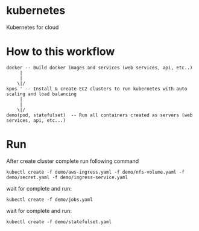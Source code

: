# kubernetes
Kubernetes for cloud


# How to this workflow

```
docker -- Build docker images and services (web services, api, etc..)
     |
     |
    \|/
kpos ' -- Install & create EC2 clusters to run kubernetes with auto scaling and load balancing
     |
     |
    \|/
demo(pod, statefulset)  -- Run all containers created as servers (web services, api, etc...)
```

# Run

After create cluster complete run following command

```
kubectl create -f demo/aws-ingress.yaml -f demo/nfs-volume.yaml -f demo/secret.yaml -f demo/ingress-service.yaml
```

wait for complete and run:

```
kubectl create -f demo/jobs.yaml
```

wait for complete and run:

```
kubectl create -f demo/statefulset.yaml
```
